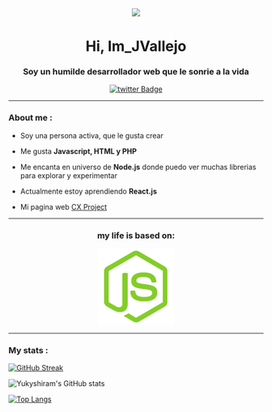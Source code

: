 <div id="header" align="center">
    <img src="https://pa1.narvii.com/6971/39954acf64789ccb40256de5bb428cdcf5531357r1-309-275_hq.gif" width="200" />
    <h1 align="center">Hi, Im_JVallejo</h1>
    <h3>Soy un humilde desarrollador web que le sonrie a la vida</h3>
</div>
<div id="badges" align="center">
    <a href="https://twitter.com/Sr_Courtesy" target="_blank">
        <img src="https://img.shields.io/twitter/follow/Sr_Courtesy?color=blue&logo=twitter&style=flat-square" alt="twitter Badge">
    </a>
</div>

---

### About me :

- Soy una persona activa, que le gusta crear

- Me gusta **Javascript, HTML y PHP**

- Me encanta en universo de **Node.js** donde puedo ver muchas librerias para explorar y experimentar

- Actualmente estoy aprendiendo **React.js** 

- Mi pagina web [CX Project](https://jesscx.boxmineworld.com/)

---

<div align="center">
    <h3>my life is based on:</h3>
    <img src="https://raw.githubusercontent.com/devicons/devicon/1119b9f84c0290e0f0b38982099a2bd027a48bf1/icons/nodejs/nodejs-original.svg" title="Node.JS" alt="Node" width="150" height="150"/>
</div>

---

### My stats :

[![GitHub Streak](http://github-readme-streak-stats.herokuapp.com?user=Yukyshiram&theme=tokyonight&hide_border=true)](https://git.io/streak-stats)

![Yukyshiram's GitHub stats](https://github-readme-stats.vercel.app/api?username=Yukyshiram&show_icons=true&theme=radical)

[![Top Langs](https://github-readme-stats.vercel.app/api/top-langs/?username=Yukyshiram&layout=donut-vertical)](https://github.com/anuraghazra/github-readme-stats)

